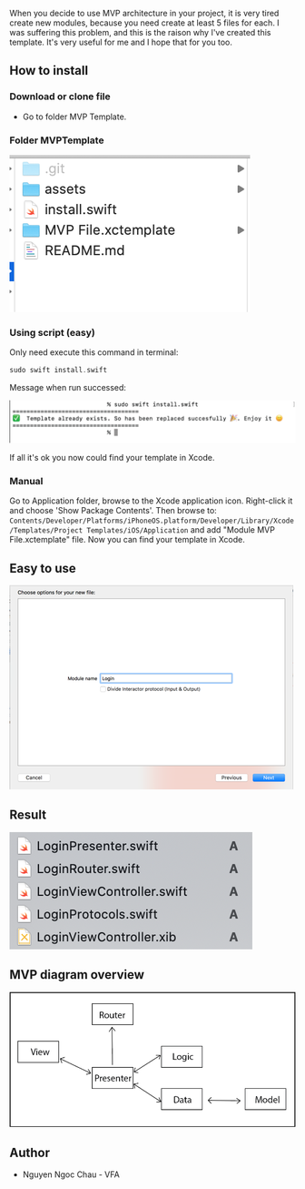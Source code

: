 When you decide to use MVP architecture in your project, it is very tired create new modules, because you need create at least 5 files for each. I was suffering this problem, and this is the raison why I've created this template. It's very useful for me and I hope that for you too.

## How to install

### Download or clone file

- Go to folder MVP Template.

### Folder MVPTemplate
![](/assets/MVPFile.png)

### Using script (easy)
Only need execute this command in terminal:
```swift
sudo swift install.swift
```
Message when run successed:

![](/assets/successed.png)

If all it's ok you now could find your template in Xcode.

### Manual
Go to Application folder, browse to the Xcode application icon. Right-click it and choose 'Show Package Contents'. Then browse to:
`Contents/Developer/Platforms/iPhoneOS.platform/Developer/Library/Xcode/Templates/Project Templates/iOS/Application` and add "Module MVP File.xctemplate" file. Now you can find your template in Xcode.

## Easy to use
![](/assets/wizard.png)

## Result
![](/assets/result.png)

## MVP diagram overview
![Preview](/assets/mvp_diagram.png)


## Author

* Nguyen Ngoc Chau - VFA
